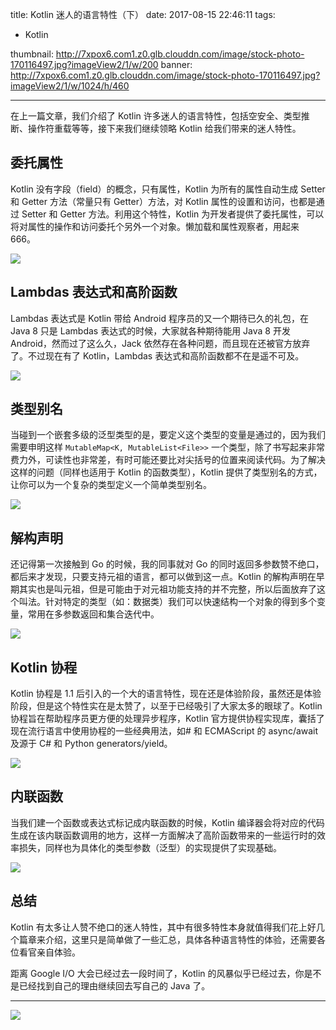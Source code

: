 title: Kotlin 迷人的语言特性（下）
date: 2017-08-15 22:46:11
tags: 
- Kotlin
  
thumbnail: http://7xpox6.com1.z0.glb.clouddn.com/image/stock-photo-170116497.jpg?imageView2/1/w/200
banner: http://7xpox6.com1.z0.glb.clouddn.com/image/stock-photo-170116497.jpg?imageView2/1/w/1024/h/460 

---


在上一篇文章，我们介绍了 Kotlin 许多迷人的语言特性，包括空安全、类型推断、操作符重载等等，接下来我们继续领略 Kotlin 给我们带来的迷人特性。

## 委托属性

Kotlin 没有字段（field）的概念，只有属性，Kotlin 为所有的属性自动生成 Setter 和 Getter 方法（常量只有 Getter）方法，对 Kotlin 属性的设置和访问，也都是通过 Setter 和 Getter 方法。利用这个特性，Kotlin 为开发者提供了委托属性，可以将对属性的操作和访问委托个另外一个对象。懒加载和属性观察者，用起来 666。

![](http://7xpox6.com1.z0.glb.clouddn.com/2017-08-06-22-14-42.png)


## Lambdas 表达式和高阶函数

Lambdas 表达式是 Kotlin 带给 Android 程序员的又一个期待已久的礼包，在 Java 8 只是 Lambdas 表达式的时候，大家就各种期待能用 Java 8 开发 Android，然而过了这么久，Jack 依然存在各种问题，而且现在还被官方放弃了。不过现在有了 Kotlin，Lambdas 表达式和高阶函数都不在是遥不可及。

![](http://7xpox6.com1.z0.glb.clouddn.com/2017-08-06-22-20-28.png)

## 类型别名

当碰到一个嵌套多级的泛型类型的是，要定义这个类型的变量是通过的，因为我们需要申明这样 `MutableMap<K, MutableList<File>>` 一个类型，除了书写起来非常费力外，可读性也非常差，有时可能还要比对尖括号的位置来阅读代码。为了解决这样的问题（同样也适用于 Kotlin 的函数类型），Kotlin 提供了类型别名的方式，让你可以为一个复杂的类型定义一个简单类型别名。

![](http://7xpox6.com1.z0.glb.clouddn.com/2017-08-06-22-26-41.png)

## 解构声明

还记得第一次接触到 Go 的时候，我的同事就对 Go 的同时返回多参数赞不绝口，都后来才发现，只要支持元祖的语言，都可以做到这一点。Kotlin 的解构声明在早期其实也是叫元祖，但是可能由于对元祖功能支持的并不完整，所以后面放弃了这个叫法。针对特定的类型（如：数据类）我们可以快速结构一个对象的得到多个变量，常用在多参数返回和集合迭代中。

![](http://7xpox6.com1.z0.glb.clouddn.com/2017-08-06-22-36-04.png)

## Kotlin 协程

Kotlin 协程是 1.1 后引入的一个大的语言特性，现在还是体验阶段，虽然还是体验阶段，但是这个特性实在是太赞了，以至于已经吸引了大家太多的眼球了。Kotlin 协程旨在帮助程序员更方便的处理异步程序，Kotlin 官方提供协程实现库，囊括了现在流行语言中使用协程的一些经典用法，如# 和 ECMAScript 的 async/await 及源于 C# 和 Python generators/yield。

![](http://7xpox6.com1.z0.glb.clouddn.com/8B94B216-105A-47C0-A801-80B8A1237DF3.png)

## 内联函数

当我们建一个函数或表达式标记成内联函数的时候，Kotlin 编译器会将对应的代码生成在该内联函数调用的地方，这样一方面解决了高阶函数带来的一些运行时的效率损失，同样也为具体化的类型参数（泛型）的实现提供了实现基础。

![](http://7xpox6.com1.z0.glb.clouddn.com/2017-08-06-23-00-17.png)

## 总结

Kotlin 有太多让人赞不绝口的迷人特性，其中有很多特性本身就值得我们花上好几个篇章来介绍，这里只是简单做了一些汇总，具体各种语言特性的体验，还需要各位看官亲自体验。

距离 Google I/O 大会已经过去一段时间了，Kotlin 的风暴似乎已经过去，你是不是已经找到自己的理由继续回去写自己的 Java 了。

---
![](http://7xpox6.com1.z0.glb.clouddn.com/kotlin-three-wechat.jpg)
